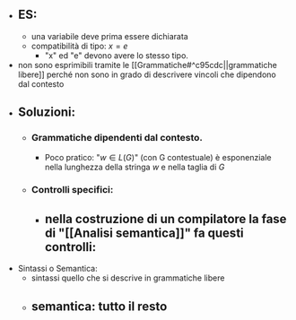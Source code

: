 - ## ES:
	- una variabile deve prima essere dichiarata
	- compatibilità di tipo: $x=e$
		- "x" ed "e" devono avere lo stesso tipo.
- non sono esprimibili tramite le [[Grammatiche#^c95cdc||grammatiche libere]] perché non sono in grado di descrivere vincoli che dipendono dal contesto 
- ## Soluzioni:
	- ### Grammatiche dipendenti dal contesto.
		- Poco pratico: "$w\in L(G)$" (con G contestuale) è esponenziale nella lunghezza della stringa $w$ e nella taglia di $G$ 
	- ### Controlli specifici:
		- nella costruzione di un compilatore la fase di "[[Analisi semantica]]" fa questi controlli:
			- 
- Sintassi o Semantica:
	- sintassi quello che si descrive in grammatiche libere
	- semantica: tutto il resto
		- 